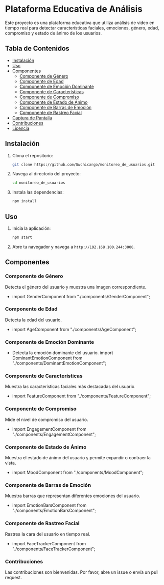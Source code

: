 # Plataforma Educativa de Análisis

Este proyecto es una plataforma educativa que utiliza análisis de video en tiempo real para detectar características faciales, emociones, género, edad, compromiso y estado de ánimo de los usuarios.

## Tabla de Contenidos

- [Instalación](#instalación)
- [Uso](#uso)
- [Componentes](#componentes)
  - [Componente de Género](#componente-de-género)
  - [Componente de Edad](#componente-de-edad)
  - [Componente de Emoción Dominante](#componente-de-emoción-dominante)
  - [Componente de Características](#componente-de-características)
  - [Componente de Compromiso](#componente-de-compromiso)
  - [Componente de Estado de Ánimo](#componente-de-estado-de-ánimo)
  - [Componente de Barras de Emoción](#componente-de-barras-de-emoción)
  - [Componente de Rastreo Facial](#componente-de-rastreo-facial)
- [Captura de Pantalla](#captura-de-pantalla)
- [Contribuciones](#contribuciones)
- [Licencia](#licencia)

## Instalación

1. Clona el repositorio:
    ```bash
    git clone https://github.com/Gwchicango/monitoreo_de_usuarios.git
    ```
2. Navega al directorio del proyecto:
    ```bash
    cd monitoreo_de_usuarios
    ```
3. Instala las dependencias:
    ```bash
    npm install
    ```

## Uso

1. Inicia la aplicación:
    ```bash
    npm start
    ```
2. Abre tu navegador y navega a `http://192.168.100.244:3000`.

## Componentes

### Componente de Género
Detecta el género del usuario y muestra una imagen correspondiente.
* import GenderComponent from "./components/GenderComponent";

### Componente de Edad
Detecta la edad del usuario.
* import AgeComponent from "./components/AgeComponent";

### Componente de Emoción Dominante
* Detecta la emoción dominante del usuario.
import DominantEmotionComponent from "./components/DominantEmotionComponent";

### Componente de Características
Muestra las características faciales más destacadas del usuario.
* import FeatureComponent from "./components/FeatureComponent";

### Componente de Compromiso
Mide el nivel de compromiso del usuario.
* import EngagementComponent from "./components/EngagementComponent";

### Componente de Estado de Ánimo
Muestra el estado de ánimo del usuario y permite expandir o contraer la vista.
* import MoodComponent from "./components/MoodComponent";

### Componente de Barras de Emoción
Muestra barras que representan diferentes emociones del usuario.
* import EmotionBarsComponent from "./components/EmotionBarsComponent";

### Componente de Rastreo Facial
Rastrea la cara del usuario en tiempo real.
* import FaceTrackerComponent from "./components/FaceTrackerComponent";

### Contribuciones
Las contribuciones son bienvenidas. Por favor, abre un issue o envía un pull request.